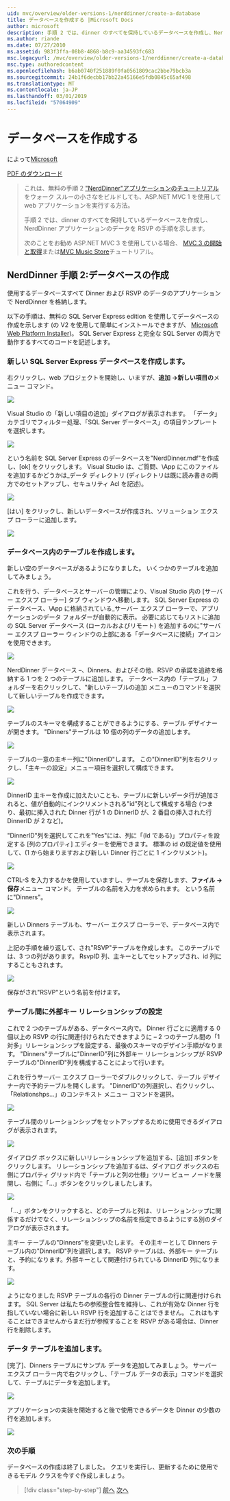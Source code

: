 ```yaml
---
uid: mvc/overview/older-versions-1/nerddinner/create-a-database
title: データベースを作成する |Microsoft Docs
author: microsoft
description: 手順 2 では、dinner のすべてを保持しているデータベースを作成し、NerdDinner アプリケーションのデータを RSVP の手順を示します。
ms.author: riande
ms.date: 07/27/2010
ms.assetid: 983f3ffa-08b8-4868-b8c9-aa34593fc683
msc.legacyurl: /mvc/overview/older-versions-1/nerddinner/create-a-database
msc.type: authoredcontent
ms.openlocfilehash: b6ab0740f251889f0fa0561809cac2bbe79bcb3a
ms.sourcegitcommit: 24b1f6decbb17bb22a45166e5fdb0845c65af498
ms.translationtype: MT
ms.contentlocale: ja-JP
ms.lasthandoff: 03/01/2019
ms.locfileid: "57064909"
---
```

<a name="create-a-database"></a>データベースを作成する
====================
によって[Microsoft](https://github.com/microsoft)

[PDF のダウンロード](http://aspnetmvcbook.s3.amazonaws.com/aspnetmvc-nerdinner_v1.pdf)

> これは、無料の手順 2 ["NerdDinner"アプリケーションのチュートリアル](introducing-the-nerddinner-tutorial.md)をウォーク スルーの小さなをビルドしても、ASP.NET MVC 1 を使用して web アプリケーションを実行する方法。
> 
> 手順 2 では、dinner のすべてを保持しているデータベースを作成し、NerdDinner アプリケーションのデータを RSVP の手順を示します。
> 
> 次のことをお勧め ASP.NET MVC 3 を使用している場合、 [MVC 3 の開始と取得](../../older-versions/getting-started-with-aspnet-mvc3/cs/intro-to-aspnet-mvc-3.md)または[MVC Music Store](../../older-versions/mvc-music-store/mvc-music-store-part-1.md)チュートリアル。


## <a name="nerddinner-step-2-creating-the-database"></a>NerdDinner 手順 2:データベースの作成

使用するデータベースすべて Dinner および RSVP のデータのアプリケーションで NerdDinner を格納します。

以下の手順は、無料の SQL Server Express edition を使用してデータベースの作成を示します (の V2 を使用して簡単にインストールできますが、 [Microsoft Web Platform Installer](https://www.microsoft.com/web/downloads/platform.aspx))。 SQL Server Express と完全な SQL Server の両方で動作するすべてのコードを記述します。

### <a name="creating-a-new-sql-server-express-database"></a>新しい SQL Server Express データベースを作成します。

右クリックし、web プロジェクトを開始し、いますが、**追加 -&gt;新しい項目の**メニュー コマンド。

![](create-a-database/_static/image1.png)

Visual Studio の「新しい項目の追加」ダイアログが表示されます。 「データ」カテゴリでフィルター処理、「SQL Server データベース」の項目テンプレートを選択します。

![](create-a-database/_static/image2.png)

という名前を SQL Server Express のデータベースを"NerdDinner.mdf"を作成し、[ok] をクリックします。 Visual Studio は、ご質問、\App にこのファイルを追加するかどうかは\_データ ディレクトリ (ディレクトリは既に読み書きの両方でのセットアップし、セキュリティ Acl を記述)。

![](create-a-database/_static/image3.png)

[はい] をクリックし、新しいデータベースが作成され、ソリューション エクスプ ローラーに追加します。

![](create-a-database/_static/image4.png)

### <a name="creating-tables-within-our-database"></a>データベース内のテーブルを作成します。

新しい空のデータベースがあるようになりました。 いくつかのテーブルを追加してみましょう。

これを行う、データベースとサーバーの管理により、Visual Studio 内の [サーバー エクスプ ローラー] タブ ウィンドウへ移動します。 SQL Server Express のデータベース、\App に格納されている\_サーバー エクスプ ローラーで、アプリケーションのデータ フォルダーが自動的に表示。 必要に応じてもリストに追加の SQL Server データベース (ローカルおよびリモート) を追加するのに"サーバー エクスプ ローラー ウィンドウの上部にある「データベースに接続」アイコンを使用できます。

![](create-a-database/_static/image5.png)

NerdDinner データベース –、Dinners、およびその他、RSVP の承諾を追跡を格納する 1 つを 2 つのテーブルに追加します。 データベース内の「テーブル」フォルダーを右クリックして、"新しいテーブルの追加 メニューのコマンドを選択して新しいテーブルを作成できます。

![](create-a-database/_static/image6.png)

テーブルのスキーマを構成することができるようにする、テーブル デザイナーが開きます。 "Dinners"テーブルは 10 個の列のデータの追加します。

![](create-a-database/_static/image7.png)

テーブルの一意の主キー列に"DinnerID"します。 この"DinnerID"列を右クリックし、「主キーの設定」メニュー項目を選択して構成できます。

![](create-a-database/_static/image8.png)

DinnerID 主キーを作成に加えたいことも、テーブルに新しいデータ行が追加されると、値が自動的にインクリメントされる"id"列として構成する場合 (つまり、最初に挿入された Dinner 行が 1 の DinnerID が、2 番目の挿入された行DinnerID が 2 など)。

"DinnerID"列を選択してこれを"Yes"には、列に「(Id である)」プロパティを設定する [列のプロパティ] エディターを使用できます。 標準の id の既定値を使用して、(1 から始まりますおよび新しい Dinner 行ごとに 1 インクリメント)。

![](create-a-database/_static/image9.png)

CTRL-S を入力するかを使用していますし、テーブルを保存します、**ファイル -&gt;保存**メニュー コマンド。 テーブルの名前を入力を求められます。 という名前に"Dinners"。

![](create-a-database/_static/image10.png)

新しい Dinners テーブルも、サーバー エクスプ ローラーで、データベース内で表示されます。

上記の手順を繰り返して、され"RSVP"テーブルを作成します。 このテーブルでは、3 つの列があります。 RsvpID 列、主キーとしてセットアップされ、id 列にすることもされます。

![](create-a-database/_static/image11.png)

保存がされ"RSVP"という名前を付けます。

### <a name="setting-up-a-foreign-key-relationship-between-tables"></a>テーブル間に外部キー リレーションシップの設定

これで 2 つのテーブルがある、データベース内で。 Dinner 行ごとに適用する 0 個以上の RSVP の行に関連付けられたできますように – 2 つのテーブル間の「1 対多」リレーションシップを設定する、最後のスキーマのデザイン手順がなります。 "Dinners"テーブルに"DinnerID"列に外部キー リレーションシップが RSVP テーブルの"DinnerID"列を構成することによって行います。

これを行うサーバー エクスプ ローラーでダブルクリックして、テーブル デザイナー内で予約テーブルを開くします。 "DinnerID"の列選択し、右クリックし、「Relationshps...」のコンテキスト メニュー コマンドを選択。

![](create-a-database/_static/image12.png)

テーブル間のリレーションシップをセットアップするために使用できるダイアログが表示されます。

![](create-a-database/_static/image13.png)

ダイアログ ボックスに新しいリレーションシップを追加する、[追加] ボタンをクリックします。 リレーションシップを追加するは、ダイアログ ボックスの右側にプロパティ グリッド内で「テーブルと列の仕様」ツリー ビュー ノードを展開し、右側に「...」ボタンをクリックしましたします。

![](create-a-database/_static/image14.png)

「...」ボタンをクリックすると、どのテーブルと列は、リレーションシップに関係するだけでなく、リレーションシップの名前を指定できるようにする別のダイアログが表示されます。

主キー テーブルの"Dinners"を変更いたします。 その主キーとして Dinners テーブル内の"DinnerID"列を選択します。 RSVP テーブルは、外部キー テーブルと、予約になります。外部キーとして関連付けられている DinnerID 列になります。

![](create-a-database/_static/image15.png)

ようになりました RSVP テーブルの各行の Dinner テーブルの行に関連付けられます。 SQL Server は私たちの参照整合性を維持し、これが有効な Dinner 行を指していない場合に新しい RSVP 行を追加することはできません。 これはもすることはできませんからまだ行が参照することを RSVP がある場合は、Dinner 行を削除します。

### <a name="adding-data-to-our-tables"></a>データ テーブルを追加します。

[完了]、Dinners テーブルにサンプル データを追加してみましょう。 サーバー エクスプ ローラー内で右クリックし、「テーブル データの表示」コマンドを選択して、テーブルにデータを追加します。

![](create-a-database/_static/image16.png)

アプリケーションの実装を開始すると後で使用できるデータを Dinner の少数の行を追加します。

![](create-a-database/_static/image17.png)

### <a name="next-step"></a>次の手順

データベースの作成は終了しました。 クエリを実行し、更新するために使用できるモデル クラスを今すぐ作成しましょう。

> [!div class="step-by-step"]
> [前へ](create-a-new-aspnet-mvc-project.md)
> [次へ](build-a-model-with-business-rule-validations.md)
